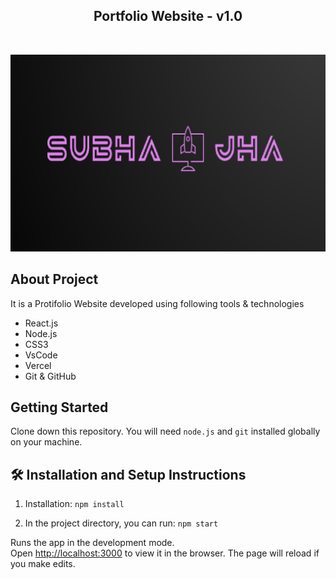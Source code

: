 <h2 align="center">
  Portfolio Website - v1.0<br/>
  <!-- <a href="[https://portfolio-website-react-pi.vercel.app/](https://subhajha.github.io/subhaProtfolio/)" target="_blank">Live Website</a> -->

</h2>

<br/>

![Subha Portfolio HomePage](src/Assets/sj.png)

## About Project

It is a Protifolio Website developed using following tools & technologies<br/>

- React.js
- Node.js
- CSS3
- VsCode
- Vercel
- Git & GitHub

## Getting Started

Clone down this repository. You will need `node.js` and `git` installed globally on your machine.

## 🛠 Installation and Setup Instructions

1. Installation: `npm install`

2. In the project directory, you can run: `npm start`

Runs the app in the development mode.\
Open [http://localhost:3000](http://localhost:3000) to view it in the browser.
The page will reload if you make edits.
